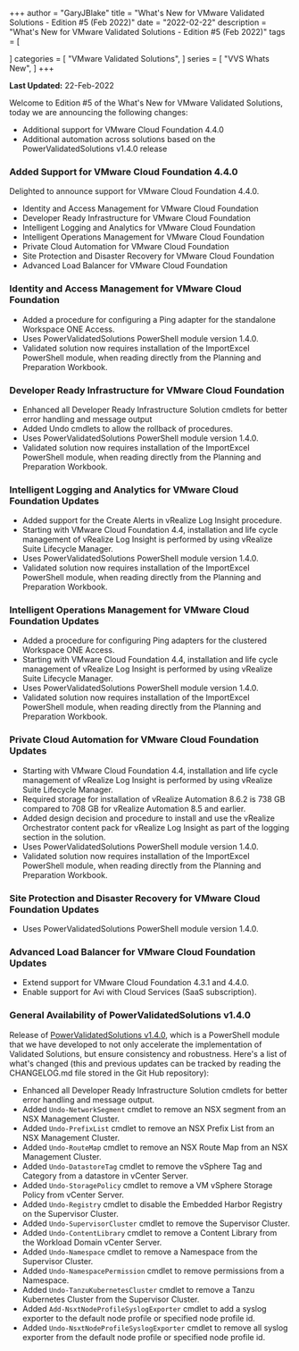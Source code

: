 +++
author = "GaryJBlake"
title = "What's New for VMware Validated Solutions - Edition #5 (Feb 2022)"
date = "2022-02-22"
description = "What's New for VMware Validated Solutions - Edition #5 (Feb 2022)"
tags = [

]
categories = [
    "VMware Validated Solutions",
]
series = [
    "VVS Whats New",
]
+++

**Last Updated:** 22-Feb-2022

Welcome to Edition #5 of the What's New for VMware Validated Solutions, today we are announcing the following changes:

* Additional support for VMware Cloud Foundation 4.4.0
* Additional automation across solutions based on the PowerValidatedSolutions v1.4.0 release

### Added Support for VMware Cloud Foundation 4.4.0
Delighted to announce support for VMware Cloud Foundation 4.4.0.

* Identity and Access Management for VMware Cloud Foundation
* Developer Ready Infrastructure for VMware Cloud Foundation
* Intelligent Logging and Analytics for VMware Cloud Foundation
* Intelligent Operations Management for VMware Cloud Foundation
* Private Cloud Automation for VMware Cloud Foundation
* Site Protection and Disaster Recovery for VMware Cloud Foundation
* Advanced Load Balancer for VMware Cloud Foundation

### Identity and Access Management for VMware Cloud Foundation

* Added a procedure for configuring a Ping adapter for the standalone Workspace ONE Access.
* Uses PowerValidatedSolutions PowerShell module version 1.4.0.
* Validated solution now requires installation of the ImportExcel PowerShell module, when reading directly from the Planning and Preparation Workbook.

### Developer Ready Infrastructure for VMware Cloud Foundation

* Enhanced all Developer Ready Infrastructure Solution cmdlets for better error handling and message output
* Added Undo cmdlets to allow the rollback of procedures.
* Uses PowerValidatedSolutions PowerShell module version 1.4.0.
* Validated solution now requires installation of the ImportExcel PowerShell module, when reading directly from the Planning and Preparation Workbook.

### Intelligent Logging and Analytics for VMware Cloud Foundation Updates

* Added support for the Create Alerts in vRealize Log Insight procedure.
* Starting with VMware Cloud Foundation 4.4, installation and life cycle management of vRealize Log Insight is performed by using vRealize Suite Lifecycle Manager.
* Uses PowerValidatedSolutions PowerShell module version 1.4.0.
* Validated solution now requires installation of the ImportExcel PowerShell module, when reading directly from the Planning and Preparation Workbook.

### Intelligent Operations Management for VMware Cloud Foundation Updates

* Added a procedure for configuring Ping adapters for the clustered Workspace ONE Access.
* Starting with VMware Cloud Foundation 4.4, installation and life cycle management of vRealize Log Insight is performed by using vRealize Suite Lifecycle Manager.
* Uses PowerValidatedSolutions PowerShell module version 1.4.0.
* Validated solution now requires installation of the ImportExcel PowerShell module, when reading directly from the Planning and Preparation Workbook.

### Private Cloud Automation for VMware Cloud Foundation Updates

* Starting with VMware Cloud Foundation 4.4, installation and life cycle management of vRealize Log Insight is performed by using vRealize Suite Lifecycle Manager.
* Required storage for installation of vRealize Automation 8.6.2 is 738 GB compared to 708 GB for vRealize Automation 8.5 and earlier.
* Added design decision and procedure to install and use the vRealize Orchestrator content pack for vRealize Log Insight as part of the logging section in the solution.
* Uses PowerValidatedSolutions PowerShell module version 1.4.0.
* Validated solution now requires installation of the ImportExcel PowerShell module, when reading directly from the Planning and Preparation Workbook.

### Site Protection and Disaster Recovery for VMware Cloud Foundation Updates

* Uses PowerValidatedSolutions PowerShell module version 1.4.0.

### Advanced Load Balancer for VMware Cloud Foundation Updates

* Extend support for VMware Cloud Foundation 4.3.1 and 4.4.0.
* Enable support for Avi with Cloud Services (SaaS subscription).


### General Availability of PowerValidatedSolutions v1.4.0

Release of [PowerValidatedSolutions v1.4.0](https://www.powershellgallery.com/packages/PowerValidatedSolutions/1.4.0), which is a PowerShell module that we have developed to not only accelerate the implementation of Validated Solutions, but ensure consistency and robustness.  Here's a list of what's changed (this and previous updates can be tracked by reading the CHANGELOG.md file stored in the Git Hub repository):

- Enhanced all Developer Ready Infrastructure Solution cmdlets for better error handling and message output.
- Added `Undo-NetworkSegment` cmdlet to remove an NSX segment from an NSX Management Cluster.
- Added `Undo-PrefixList` cmdlet to remove an NSX Prefix List from an NSX Management Cluster.
- Added `Undo-RouteMap` cmdlet to remove an NSX Route Map from an NSX Management Cluster.
- Added `Undo-DatastoreTag` cmdlet to remove the vSphere Tag and Category from a datastore in vCenter Server.
- Added `Undo-StoragePolicy` cmdlet to remove a VM vSphere Storage Policy from vCenter Server.
- Added `Undo-Registry` cmdlet to disable the Embedded Harbor Registry on the Supervisor Cluster.
- Added `Undo-SupervisorCluster` cmdlet to remove the Supervisor Cluster.
- Added `Undo-ContentLibrary` cmdlet to remove a Content Library from the Workload Domain vCenter Server.
- Added `Undo-Namespace` cmdlet to remove a Namespace from the Supervisor Cluster.
- Added `Undo-NamespacePermission` cmdlet to remove permissions from a Namespace.
- Added `Undo-TanzuKubernetesCluster` cmdlet to remove a Tanzu Kubernetes Cluster from the Supervisor Cluster.
- Added `Add-NsxtNodeProfileSyslogExporter` cmdlet to add a syslog exporter to the default node profile or specified node profile id.
- Added `Undo-NsxtNodeProfileSyslogExporter` cmdlet to remove all syslog exporter from the default node profile or specified node profile id.